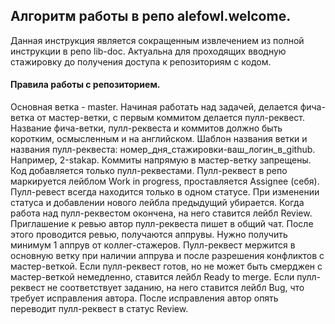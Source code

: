 ## Алгоритм работы в репо alefowl.welcome.
Данная инструкция является сокращенным извлечением из полной инструкции в репо lib-doc.
Актуальна для проходящих вводную стажировку до получения доступа к репозиториям с кодом.

#### Правила работы с репозиторием.
Основная ветка - master.
Начиная работать над задачей, делается фича-ветка от мастер-ветки, с первым коммитом делается пулл-реквест.
Название фича-ветки, пулл-реквеста и коммитов должно быть коротким, осмысленным и на английском.
Шаблон названия ветки и названия пулл-реквеста: номер_дня_стажировки-ваш_логин_в_github.
Например, 2-stakap.
Коммиты напрямую в мастер-ветку запрещены. Код добавляется только пулл-реквестами.
Пулл-реквест в репо маркируется лейблом Work in progress, проставляется Assignee (себя).
Пулл-ревест всегда находится только в одном статусе. 
При изменении статуса и добавлении нового лейбла предыдущий убирается.
Когда работа над пулл-реквестом окончена, на него ставится лейбл Review. 
Приглашение к ревью автор пулл-реквеста пишет в общий чат.
После этого проводится ревью, получаются аппрувы.
Нужно получить минимум 1 аппрув от коллег-стажеров.
Пулл-реквест мержится в основную ветку при наличии аппрува и после разрешения конфликтов с мастер-веткой.
Если пулл-реквест готов, но не может быть смерджен с мастер-веткой немедленно, ставится лейбл Ready to merge.
Если пулл-реквест не соответствует заданию, на него ставится лейбл Bug, что требует исправления автора.
После исправления автор опять переводит пулл-реквест в статус Review.